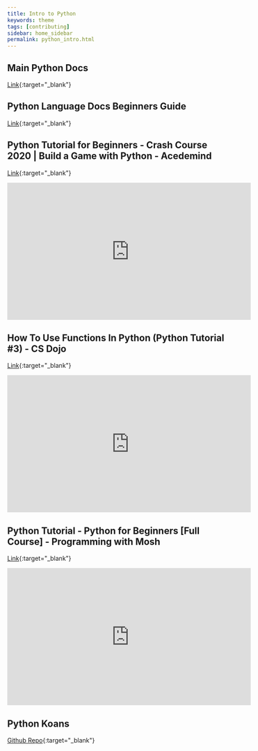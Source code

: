 ```yaml
---
title: Intro to Python
keywords: theme
tags: [contributing]
sidebar: home_sidebar
permalink: python_intro.html
---
```


## Main Python Docs

[Link](https://docs.python.org/3/index.html){:target="_blank"}

## Python Language Docs Beginners Guide
[Link](https://wiki.python.org/moin/BeginnersGuide/Programmers){:target="_blank"}

## Python Tutorial for Beginners - Crash Course 2020 | Build a Game with Python - Acedemind

[Link](https://www.youtube.com/watch?v=kDdTgxv2Vv0){:target="_blank"}

<iframe width="560" height="315" src="https://www.youtube.com/embed/kDdTgxv2Vv0" frameborder="0" allow="accelerometer; autoplay; clipboard-write; encrypted-media; gyroscope; picture-in-picture" allowfullscreen></iframe>

## How To Use Functions In Python (Python Tutorial #3) - CS Dojo

[Link](https://www.youtube.com/watch?v=NSbOtYzIQI0&list=PLBZBJbE_rGRWeh5mIBhD-hhDwSEDxogDg&index=4){:target="_blank"}

<iframe width="560" height="315" src="https://www.youtube.com/embed/NSbOtYzIQI0" frameborder="0" allow="accelerometer; autoplay; clipboard-write; encrypted-media; gyroscope; picture-in-picture" allowfullscreen></iframe>

## Python Tutorial - Python for Beginners [Full Course] - Programming with Mosh

[Link](https://www.youtube.com/watch?v=_uQrJ0TkZlc){:target="_blank"}

<iframe width="560" height="315" src="https://www.youtube.com/embed/_uQrJ0TkZlc" frameborder="0" allow="accelerometer; autoplay; clipboard-write; encrypted-media; gyroscope; picture-in-picture" allowfullscreen></iframe>

## Python Koans
[Github Repo](https://github.com/gregmalcolm/python_koans){:target="_blank"}